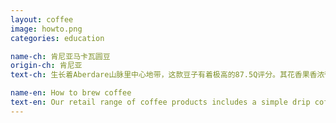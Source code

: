 ```yaml
---
layout: coffee
image: howto.png
categories: education

name-ch: 肯尼亚马卡瓦圆豆
origin-ch: 肯尼亚
text-ch: 生长着Aberdare山脉里中心地带，这款豆子有着极高的87.5Q评分。其花香果香浓郁，口味甘甜，不苦的口味和清爽干净的后味绝对是一款享受级的好咖啡。

name-en: How to brew coffee
text-en: Our retail range of coffee products includes a simple drip coffee pouch filled with our signature blends. Our beans can be bought in wholebean or ground online or directly from our coffee lab. We highly recommend our line of pour over equipment for your home, since its easy to use and extracts complex flavours within each bean.
---
```




